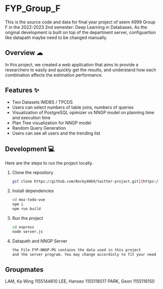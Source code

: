 # FYP_Group_F

This is the source code and data for final year project of seem 4999 Group F in the 2022-2023 2nd semester: Deep Learning in Databases. As the original development is built on top of the department server, configuartion like datapath maybe need to be changed manually.


## Overview ☁
In this project, we created a web application that aims to provide a researchers to easily and quickly get the results, and understand how each combination affects the estimation performance.


## Features ✨
- Two Datasets IMDBS / TPCDS
- Users can select numbers of table joins, numbers of queries
- Visualization of PostgreSQL opimizer vs NNGP model on planning time and execution time
- Plan Tree visualization for NNGP model 
- Random Query Generation
- Users can see all users and the trending list


## Development 💻

Here are the steps to run the project locally.

1. Clone the repository

   ```bash
   git clone https://github.com/Rocky4869/twitter-project.git](https://github.com/samlam67812/FYP_Group_F.git
   ```

2. Install dependencies

   ```bash
   cd moz-todo-vue
   npm i
   npm run build
   
   
   ```

3. Run the project

   ```bash
   cd express
   node server.js
   ```

4. Datapath and NNGP Server
   ```bash
   the File FYP-NNGP-PG contains the data used in this project
   and the server program. You may change accordinly to fit your need 
   ```

## Groupmates

LAM, Ka Wing 1155144610
LEE, Hanseo 1155118517
PARK, Geon 1155116150
